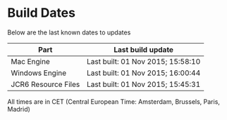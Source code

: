# Build Dates

Below are the last known dates to updates

Part | Last build update
-----|-----
Mac Engine | Last built: 01 Nov 2015; 15:58:10
Windows Engine | Last built: 01 Nov 2015; 16:00:44
JCR6 Resource Files | Last built: 01 Nov 2015; 15:45:31
All times are in CET (Central European Time: Amsterdam, Brussels, Paris, Madrid)



